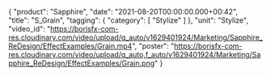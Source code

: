 {
   "product": "Sapphire",
   "date": "2021-08-20T00:00:00.000+00:42",  
   "title": "S_Grain",
   "tagging": {
   "category": [
      "Stylize"
    ]
   },
   "unit": "Stylize",
   "video_id": "https://borisfx-com-res.cloudinary.com/video/upload/q_auto/v1629401924/Marketing/Sapphire_ReDesign/EffectExamples/Grain.mp4",
   "poster": "https://borisfx-com-res.cloudinary.com/video/upload/q_auto,f_auto/v1629401924/Marketing/Sapphire_ReDesign/EffectExamples/Grain.png"
}